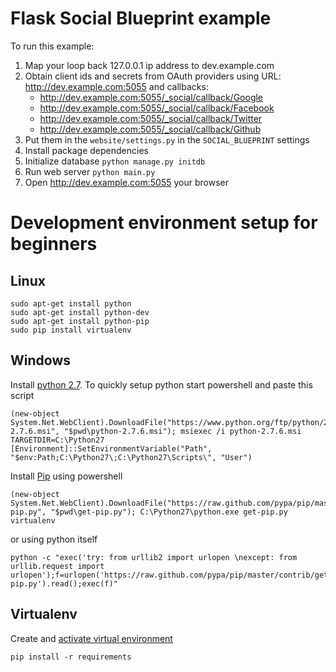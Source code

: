 # Flask Social Blueprint example

To run this example:

1. Map your loop back 127.0.0.1 ip address to dev.example.com
2. Obtain client ids and secrets from OAuth providers using URL:
   http://dev.example.com:5055 and callbacks:
    - http://dev.example.com:5055/_social/callback/Google
    - http://dev.example.com:5055/_social/callback/Facebook
    - http://dev.example.com:5055/_social/callback/Twitter
    - http://dev.example.com:5055/_social/callback/Github
3. Put them in the `website/settings.py` in the `SOCIAL_BLUEPRINT` settings
4. Install package dependencies
5. Initialize database `python manage.py initdb`
5. Run web server `python main.py`
6. Open <http://dev.example.com:5055> your browser

# Development environment setup for beginners

## Linux

```
sudo apt-get install python
sudo apt-get install python-dev
sudo apt-get install python-pip
sudo pip install virtualenv
```

## Windows

Install [python 2.7](https://www.python.org/download/releases/2.7/).
To quickly setup python start powershell and paste this script

    (new-object System.Net.WebClient).DownloadFile("https://www.python.org/ftp/python/2.7.6/python-2.7.6.msi", "$pwd\python-2.7.6.msi"); msiexec /i python-2.7.6.msi TARGETDIR=C:\Python27
    [Environment]::SetEnvironmentVariable("Path", "$env:Path;C:\Python27\;C:\Python27\Scripts\", "User")

Install [Pip](http://pip.readthedocs.org/en/latest/installing.html) using powershell

    (new-object System.Net.WebClient).DownloadFile("https://raw.github.com/pypa/pip/master/contrib/get-pip.py", "$pwd\get-pip.py"); C:\Python27\python.exe get-pip.py virtualenv

or using python itself

    python -c "exec('try: from urllib2 import urlopen \nexcept: from urllib.request import urlopen');f=urlopen('https://raw.github.com/pypa/pip/master/contrib/get-pip.py').read();exec(f)"

## Virtualenv

Create and [activate virtual environment](http://virtualenv.readthedocs.org/en/latest/virtualenv.html#activate-script)

    pip install -r requirements

